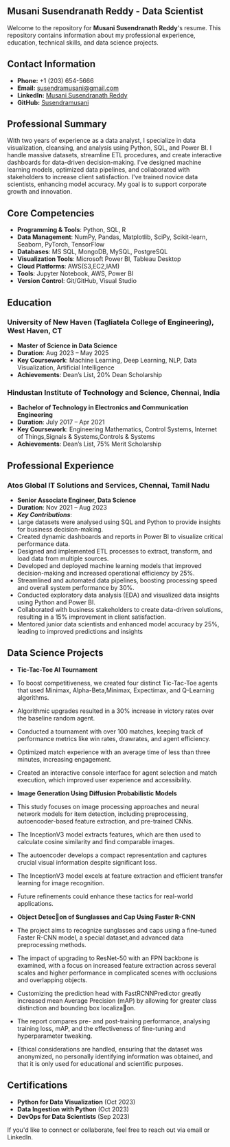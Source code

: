 ## Musani Susendranath Reddy - Data Scientist

Welcome to the repository for **Musani Susendranath Reddy**'s resume. This repository contains information about my professional experience, education, technical skills, and data science projects.

## Contact Information

- **Phone:** +1 (203) 654-5666
- **Email:** susendramusani@gmail.com
- **LinkedIn:** [Musani Susendranath Reddy](https://www.linkedin.com/in/musani-susendranath-reddy-ab6494201)
- **GitHub:** [Susendramusani](https://github.com/Susendramusani)

## Professional Summary

With two years of experience as a data analyst, I specialize in data visualization, cleansing, and analysis using Python, SQL, and Power BI. I handle massive datasets, streamline ETL procedures, and create interactive dashboards for data-driven decision-making. I've designed machine learning models, optimized data pipelines, and collaborated with stakeholders to increase client satisfaction. I've trained novice data scientists, enhancing model accuracy. My goal is to support corporate growth and innovation.


## Core Competencies

- **Programming & Tools**: Python, SQL, R
- **Data Management**:  NumPy, Pandas, Matplotlib, SciPy, Scikit-learn, Seaborn, PyTorch, TensorFlow
- **Databases**: MS SQL, MongoDB, MySQL, PostgreSQL
- **Visualization Tools**: Microsoft Power BI, Tableau Desktop
- **Cloud Platforms**: AWS(S3,EC2,IAM)
- **Tools**: Jupyter Notebook, AWS, Power BI  
- **Version Control**: Git/GitHub, Visual Studio

## Education

### University of New Haven (Tagliatela College of Engineering), West Haven, CT  
- **Master of Science in Data Science**  
- **Duration**: Aug 2023 – May 2025  
- **Key Coursework**: Machine Learning, Deep Learning, NLP, Data Visualization, Artificial Intelligence 
- **Achievements**: Dean’s List, 20% Dean Scholarship  

### Hindustan Institute of Technology and Science, Chennai, India  
- **Bachelor of Technology in Electronics and Communication Engineering**  
- **Duration**: July 2017 – Apr 2021  
- **Key Coursework**: Engineering Mathematics, Control Systems, Internet of Things,Signals & Systems,Controls & Systems
- **Achievements**: Dean’s List, 75% Merit Scholarship  

## Professional Experience

### Atos Global IT Solutions and Services, Chennai, Tamil Nadu  
- **Senior Associate Engineer, Data Science**  
- **Duration**: Nov 2021 – Aug 2023  
- ***Key Contributions***:
- Large datasets were analysed using SQL and Python to provide insights for business decision-making.
- Created dynamic dashboards and reports in Power BI to visualize critical performance data.
- Designed and implemented ETL processes to extract, transform, and load data from multiple sources.
- Developed and deployed machine learning models that improved decision-making and increased operational efficiency by 25%.
- Streamlined and automated data pipelines, boosting processing speed and overall system performance by 30%.
- Conducted exploratory data analysis (EDA) and visualized data insights using Python and Power BI.
- Collaborated with business stakeholders to create data-driven solutions, resulting in a 15% improvement in client satisfaction.
- Mentored junior data scientists and enhanced model accuracy by 25%, leading to improved predictions and insights
  

## Data Science Projects

- **Tic-Tac-Toe AI Tournament**
- To boost competitiveness, we created four distinct Tic-Tac-Toe agents that used Minimax, Alpha-Beta,Minimax, Expectimax, and Q-Learning algorithms.
- Algorithmic upgrades resulted in a 30% increase in victory rates over the baseline random agent.
- Conducted a tournament with over 100 matches, keeping track of performance metrics like win rates, drawrates, and agent efficiency.
- Optimized match experience with an average time of less than three minutes, increasing engagement.
- Created an interactive console interface for agent selection and match execution, which improved user experience and accessibility.



- **Image Generation Using Diffusion Probabilistic Models**
- This study focuses on image processing approaches and neural network models for item detection, including preprocessing, autoencoder-based feature extraction, and pre-trained CNNs.
- The InceptionV3 model extracts features, which are then used to calculate cosine similarity and find comparable images.
- The autoencoder develops a compact representation and captures crucial visual information despite significant loss.
- The InceptionV3 model excels at feature extraction and efficient transfer learning for image recognition.
- Future refinements could enhance these tactics for real-world applications.


- **Object Detec􀆟on of Sunglasses and Cap Using Faster R-CNN**
- The project aims to recognize sunglasses and caps using a fine-tuned Faster R-CNN model, a special dataset,and advanced data preprocessing methods.
- The impact of upgrading to ResNet-50 with an FPN backbone is examined, with a focus on increased feature extraction across several scales and higher performance in complicated scenes with occlusions and overlapping objects.
- Customizing the prediction head with FastRCNNPredictor greatly increased mean Average Precision (mAP) by allowing for greater class distinction and bounding box localiza􀆟on.
- The report compares pre- and post-training performance, analysing training loss, mAP, and the effectiveness of fine-tuning and hyperparameter tweaking.
- Ethical considerations are handled, ensuring that the dataset was anonymized, no personally identifying information was obtained, and that it is only used for educational and scientific purposes.

  

## Certifications

- **Python for Data Visualization** (Oct 2023)  
- **Data Ingestion with Python** (Oct 2023)  
- **DevOps for Data Scientists** (Sep 2023)

If you'd like to connect or collaborate, feel free to reach out via email or LinkedIn.

